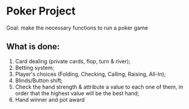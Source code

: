 # Poker Project
Goal: make the necessary functions to run a poker game

## What is done:
1. Card dealing (private cards, flop, turn & river);
2. Betting system;
3. Player's choices (Folding, Checking, Calling, Raising, All-In);
4. Blinds/Button shift;
5. Check the hand strength & attribute a value to each one of them, in order that the highest value will be the best hand;
6. Hand winner and pot award
